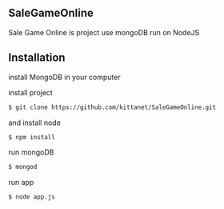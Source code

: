 ## SaleGameOnline

Sale Game Online is project use mongoDB run on NodeJS 

## Installation

install MongoDB in your computer

install project
```sh
$ git clone https://github.com/kittanet/SaleGameOnline.git
```

and install node
```sh
$ npm install
```

run mongoDB
```sh
$ mongod
```

run app
```sh
$ node app.js
```
